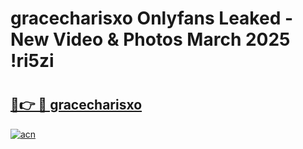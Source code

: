 # gracecharisxo Onlyfans Leaked - New Video & Photos March 2025 !ri5zi

# <h2><a href="https://fsgcrw.iuczelnia.edu.pl?title=gracecharisxo&ref=ri5zi">🔗👉 🔴 gracecharisxo</a></h2>

[![acn](https://github.com/user-attachments/assets/0f9c940e-d8b0-45ae-aac7-cd30a18b3e1c)](https://fsgcrw.iuczelnia.edu.pl?title=gracecharisxo&ref=ri5zi)

